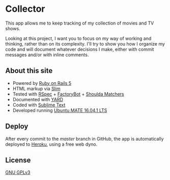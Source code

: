# Collector

This app allows me to keep tracking of my collection of movies and TV shows.

Looking at this project, I want you to focus on my way of working and thinking, rather than on its complexity. I'll try to show you how I organize my code and will document whatever decisions I make, either with commit messages and/or with inline comments.

## About this site

* Powered by [Ruby on Rails 5](http://rubyonrails.org/)
* HTML markup via [Slim](http://slim-lang.com/)
* Tested with [RSpec](http://rspec.info/) + [FactoryBot](https://github.com/thoughtbot/factory_bot_rails) + [Shoulda Matchers](http://matchers.shoulda.io/)
* Documented with [YARD](http://yardoc.org/)
* Coded with [Sublime Text](https://www.sublimetext.com/)
* Developed running [Ubuntu MATE 16.04.1 LTS](https://ubuntu-mate.org/)

## Deploy

After every commit to the *master* branch in GitHub, the app is automatically deployed to [Heroku](https://www.heroku.com/), using a free web dyno.

## License

[GNU GPLv3](http://choosealicense.com/licenses/gpl-3.0/)
